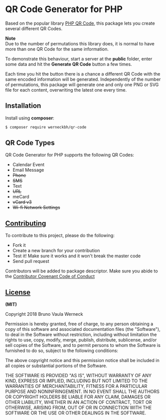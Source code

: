 # QR Code Generator for PHP

Based on the popular library [PHP QR Code](http://phpqrcode.sourceforge.net), this package lets you create several different QR Codes.

**Note**  
Due to the number of permutations this library does, it is normal to have more than one QR Code for the same information.
   
To demonstrate this behaviour, start a server at the **public** folder, enter some data and hit the **Generate QR Code** button a few times.
  
Each time you hit the button there is a chance a different QR Code with the same encoded information will be generated. 
Independently of the number of permutations, this package will generate one and only one PNG or SVG file for each content, overwriting the latest one every time.



## Installation

Install using **composer**:

```bash
$ composer require werneckbh/qr-code
```

## QR Code Types

QR Code Generator for PHP supports the following QR Codes:

 - Calendar Event
 - Email Message
 - ~~Phone~~
 - ~~SMS~~
 - Text
 - ~~URL~~
 - meCard
 - ~~vCard v3~~
 - ~~Wi-fi Network Settings~~
  
 ## [Contributing](CONTRIBUTING.md)
 
 To contribute to this project, please do the following:
 
  - Fork it
  - Create a new branch for your contribution
  - Test it! Make sure it works and it won't break the master code
  - Send pull request
  
  Contributors will be added to package descriptor. Make sure you abide to the [Contributor Covenant Code of Conduct](CODE_OF_CONDUCT.md)
  
  
  ## [License](LICENSE.md)
  
  **(MIT)**
  
  Copyright 2018 Bruno Vaula Werneck
  
  Permission is hereby granted, free of charge, to any person obtaining a copy of this software and associated documentation files (the "Software"), to deal in the Software without restriction, including without limitation the rights to use, copy, modify, merge, publish, distribute, sublicense, and/or sell copies of the Software, and to permit persons to whom the Software is furnished to do so, subject to the following conditions:
  
  The above copyright notice and this permission notice shall be included in all copies or substantial portions of the Software.
  
  THE SOFTWARE IS PROVIDED "AS IS", WITHOUT WARRANTY OF ANY KIND, EXPRESS OR IMPLIED, INCLUDING BUT NOT LIMITED TO THE WARRANTIES OF MERCHANTABILITY, FITNESS FOR A PARTICULAR PURPOSE AND NONINFRINGEMENT. IN NO EVENT SHALL THE AUTHORS OR COPYRIGHT HOLDERS BE LIABLE FOR ANY CLAIM, DAMAGES OR OTHER LIABILITY, WHETHER IN AN ACTION OF CONTRACT, TORT OR OTHERWISE, ARISING FROM, OUT OF OR IN CONNECTION WITH THE SOFTWARE OR THE USE OR OTHER DEALINGS IN THE SOFTWARE.